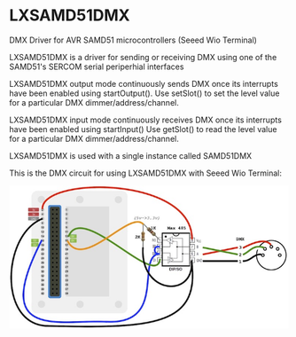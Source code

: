 # LXSAMD51DMX
DMX Driver for AVR SAMD51 microcontrollers (Seeed Wio Terminal)

   LXSAMD51DMX is a driver for sending or receiving DMX using one of the SAMD51's SERCOM serial periperhial interfaces
   
   LXSAMD51DMX output mode continuously sends DMX once its interrupts have been enabled using startOutput().
   Use setSlot() to set the level value for a particular DMX dimmer/address/channel.
   
   LXSAMD51DMX input mode continuously receives DMX once its interrupts have been enabled using startInput()
   Use getSlot() to read the level value for a particular DMX dimmer/address/channel.
   
   LXSAMD51DMX is used with a single instance called SAMD51DMX	
   
   This is the DMX circuit for using LXSAMD51DMX with Seeed Wio Terminal:
   
![image](extras/WioTerminalDMXCircuit.jpg)